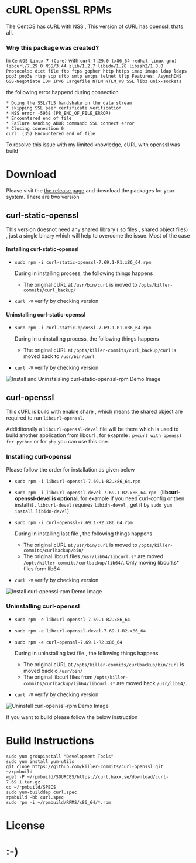 # cURL OpenSSL RPMs

The CentOS has cURL with NSS , This version of cURL has openssl, thats all.

### Why this package was created?

In ```CentOS Linux 7 (Core)``` with  ```curl 7.29.0 (x86_64-redhat-linux-gnu) libcurl/7.29.0 NSS/3.44 zlib/1.2.7 libidn/1.28 libssh2/1.8.0
Protocols: dict file ftp ftps gopher http https imap imaps ldap ldaps pop3 pop3s rtsp scp sftp smtp smtps telnet tftp
Features: AsynchDNS GSS-Negotiate IDN IPv6 Largefile NTLM NTLM_WB SSL libz unix-sockets```


the following error happend during connection 

```
* Doing the SSL/TLS handshake on the data stream
* skipping SSL peer certificate verification
* NSS error -5938 (PR_END_OF_FILE_ERROR)
* Encountered end of file
* Failure sending ABOR command: SSL connect error
* Closing connection 0
curl: (35) Encountered end of file
```

To resolve this issue with my limited knowledge, cURL with openssl was build 

# Download

Please visit the  [the release page](https://github.com/killer-commits/curl-openssl/releases) and download the packages for your system. 
There are two version 

## curl-static-openssl
This version doesnot need any shared library (.so files , shared object files) , just a single binary which will help to overcome the issue. Most of the case

#### Installing curl-static-openssl

- ```sudo rpm -i curl-static-openssl-7.69.1-R1.x86_64.rpm```

    During in installing process, the following things happens
    - The original cURL at ```/usr/bin/curl``` is moved to ```/opts/killer-commits/curl_backup/```

-  ```curl -V``` verify by checking version 

#### Uninstalling curl-static-openssl

- ```sudo rpm -i curl-static-openssl-7.69.1-R1.x86_64.rpm```

    During in uninstalling process, the following things happens
    - The original cURL at  ```/opts/killer-commits/curl_backup/curl```  is moved back to ```/usr/bin/curl```

-  ```curl -V``` verify by checking version 

![Install and Uninstalaling curl-static-openssl-rpm Demo Image](../../blob/master/screenshot/curl-staic-openssl-demo.JPG)


## curl-openssl

This cURL is build with enable share , which means the shared object are required to run ```libcurl-openssl```.

Addiditonally a  ```libcurl-openssl-devel``` file will be there  which is used to build another application from libcurl , for exapmle :  ```pycurl with openssl  for python``` or for ```php``` you can use this one.


### Installing curl-openssl
Please follow the order for installation as given below 

- ```sudo rpm -i libcurl-openssl-7.69.1-R2.x86_64.rpm```

- ```sudo rpm -i libcurl-openssl-devel-7.69.1-R2.x86_64.rpm ``` (**libcurl-openssl-devel is optional**, for example if you need  curl-config or  then install it . ```libcurl-devel``` requires  ```libidn-devel``` , get it by ```sudo yum install libidn-devel```)

- ```sudo rpm -i curl-openssl-7.69.1-R2.x86_64.rpm```

    During in installing last file , the following things happens
    - The original cURL at ```/usr/bin/curl``` is moved to ```/opts/killer-commits/curlbackup/bin/```
    - The original libcurl files ```/usr/lib64/libcurl.s*``` are moved ```/opts/killer-commits/curlbackup/lib64/```. Only moving libcurl.s* files form lib64

- ```curl -V``` verify by checking version 

![Install curl-openssl-rpm Demo Image](../../blob/master/screenshot/curl-openssl-install-demo.JPG)

### Uninstalling curl-openssl

- ```sudo rpm -e libcurl-openssl-7.69.1-R2.x86_64```

- ```sudo rpm -e libcurl-openssl-devel-7.69.1-R2.x86_64```

- ```sudo rpm -e curl-openssl-7.69.1-R2.x86_64```
    
    During in uninstalling last file , the following things happens
    - The original cURL at ```/opts/killer-commits/curlbackup/bin/curl``` is moved back o ```/usr/bin/```
    - The original libcurl files from ```/opts/killer-commits/curlbackup/lib64/libcurl.s*```  are moved back ```/usr/lib64/```.

- ```curl -V``` verify by checking version 

![Uninstall curl-openssl-rpm Demo Image](../../blob/master/screenshot/curl-openssl-uninstall-demo.JPG)

If you want to build please follow the below instruction 

# Build Instructions

```
sudo yum groupinstall "Development Tools"
sudo yum install yum-utils
git clone https://github.com/killer-commits/curl-openssl.git ~/rpmbuild
wget -P ~/rpmbuild/SOURCES/https://curl.haxx.se/download/curl-7.69.1.tar.gz
cd ~/rpmbuild/SPECS
sudo yum-builddep curl.spec
rpmbuild -bb curl.spec
sudo rpm -i ~/rpmbuild/RPMS/x86_64/*.rpm
```

# License 
# :-) 